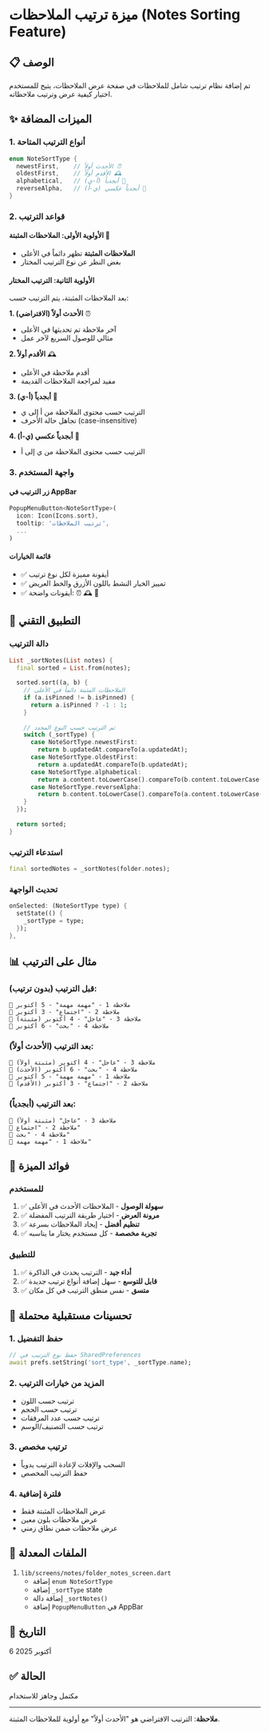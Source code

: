 # ميزة ترتيب الملاحظات (Notes Sorting Feature)

## 📋 الوصف
تم إضافة نظام ترتيب شامل للملاحظات في صفحة عرض الملاحظات، يتيح للمستخدم اختيار كيفية عرض وترتيب ملاحظاته.

## ✨ الميزات المضافة

### 1. **أنواع الترتيب المتاحة**
```dart
enum NoteSortType {
  newestFirst,    // الأحدث أولاً ⏰
  oldestFirst,    // الأقدم أولاً 🕰️
  alphabetical,   // أبجدياً (أ-ي) 📝
  reverseAlpha,   // أبجدياً عكسي (ي-أ) 📝
}
```

### 2. **قواعد الترتيب**
#### الأولوية الأولى: الملاحظات المثبتة 📌
- **الملاحظات المثبتة** تظهر دائماً في الأعلى
- بغض النظر عن نوع الترتيب المختار

#### الأولوية الثانية: الترتيب المختار
بعد الملاحظات المثبتة، يتم الترتيب حسب:

**1. الأحدث أولاً (الافتراضي)** ⏰
- آخر ملاحظة تم تحديثها في الأعلى
- مثالي للوصول السريع لآخر عمل

**2. الأقدم أولاً** 🕰️
- أقدم ملاحظة في الأعلى
- مفيد لمراجعة الملاحظات القديمة

**3. أبجدياً (أ-ي)** 📝
- الترتيب حسب محتوى الملاحظة من أ إلى ي
- تجاهل حالة الأحرف (case-insensitive)

**4. أبجدياً عكسي (ي-أ)** 📝
- الترتيب حسب محتوى الملاحظة من ي إلى أ

### 3. **واجهة المستخدم**
#### زر الترتيب في AppBar
```dart
PopupMenuButton<NoteSortType>(
  icon: Icon(Icons.sort),
  tooltip: 'ترتيب الملاحظات',
  ...
)
```

#### قائمة الخيارات
- ✅ أيقونة مميزة لكل نوع ترتيب
- ✅ تمييز الخيار النشط باللون الأزرق والخط العريض
- ✅ أيقونات واضحة: ⏰ 🕰️ 📝

## 🔧 التطبيق التقني

### دالة الترتيب
```dart
List _sortNotes(List notes) {
  final sorted = List.from(notes);
  
  sorted.sort((a, b) {
    // الملاحظات المثبتة دائماً في الأعلى
    if (a.isPinned != b.isPinned) {
      return a.isPinned ? -1 : 1;
    }
    
    // ثم الترتيب حسب النوع المحدد
    switch (_sortType) {
      case NoteSortType.newestFirst:
        return b.updatedAt.compareTo(a.updatedAt);
      case NoteSortType.oldestFirst:
        return a.updatedAt.compareTo(b.updatedAt);
      case NoteSortType.alphabetical:
        return a.content.toLowerCase().compareTo(b.content.toLowerCase());
      case NoteSortType.reverseAlpha:
        return b.content.toLowerCase().compareTo(a.content.toLowerCase());
    }
  });
  
  return sorted;
}
```

### استدعاء الترتيب
```dart
final sortedNotes = _sortNotes(folder.notes);
```

### تحديث الواجهة
```dart
onSelected: (NoteSortType type) {
  setState(() {
    _sortType = type;
  });
},
```

## 📊 مثال على الترتيب

### قبل الترتيب (بدون ترتيب):
```
📝 ملاحظة 1 - "مهمة مهمة" - 5 أكتوبر
📝 ملاحظة 2 - "اجتماع" - 3 أكتوبر
📌 ملاحظة 3 - "عاجل" - 4 أكتوبر (مثبتة)
📝 ملاحظة 4 - "بحث" - 6 أكتوبر
```

### بعد الترتيب (الأحدث أولاً):
```
📌 ملاحظة 3 - "عاجل" - 4 أكتوبر (مثبتة أولاً)
📝 ملاحظة 4 - "بحث" - 6 أكتوبر (الأحدث)
📝 ملاحظة 1 - "مهمة مهمة" - 5 أكتوبر
📝 ملاحظة 2 - "اجتماع" - 3 أكتوبر (الأقدم)
```

### بعد الترتيب (أبجدياً):
```
📌 ملاحظة 3 - "عاجل" (مثبتة أولاً)
📝 ملاحظة 2 - "اجتماع"
📝 ملاحظة 4 - "بحث"
📝 ملاحظة 1 - "مهمة مهمة"
```

## 🎯 فوائد الميزة

### للمستخدم
1. ✅ **سهولة الوصول** - الملاحظات الأحدث في الأعلى
2. ✅ **مرونة العرض** - اختيار طريقة الترتيب المفضلة
3. ✅ **تنظيم أفضل** - إيجاد الملاحظات بسرعة
4. ✅ **تجربة مخصصة** - كل مستخدم يختار ما يناسبه

### للتطبيق
1. ✅ **أداء جيد** - الترتيب يحدث في الذاكرة
2. ✅ **قابل للتوسع** - سهل إضافة أنواع ترتيب جديدة
3. ✅ **متسق** - نفس منطق الترتيب في كل مكان

## 🔮 تحسينات مستقبلية محتملة

### 1. حفظ التفضيل
```dart
// حفظ نوع الترتيب في SharedPreferences
await prefs.setString('sort_type', _sortType.name);
```

### 2. المزيد من خيارات الترتيب
- ترتيب حسب اللون
- ترتيب حسب الحجم
- ترتيب حسب عدد المرفقات
- ترتيب حسب التصنيف/الوسم

### 3. ترتيب مخصص
- السحب والإفلات لإعادة الترتيب يدوياً
- حفظ الترتيب المخصص

### 4. فلترة إضافية
- عرض الملاحظات المثبتة فقط
- عرض ملاحظات بلون معين
- عرض ملاحظات ضمن نطاق زمني

## 📁 الملفات المعدلة
1. `lib/screens/notes/folder_notes_screen.dart`
   - إضافة `enum NoteSortType`
   - إضافة `_sortType` state
   - إضافة دالة `_sortNotes()`
   - إضافة `PopupMenuButton` في AppBar

## 📅 التاريخ
6 أكتوبر 2025

## ✅ الحالة
مكتمل وجاهز للاستخدام

---

**ملاحظة**: الترتيب الافتراضي هو "الأحدث أولاً" مع أولوية للملاحظات المثبتة.

